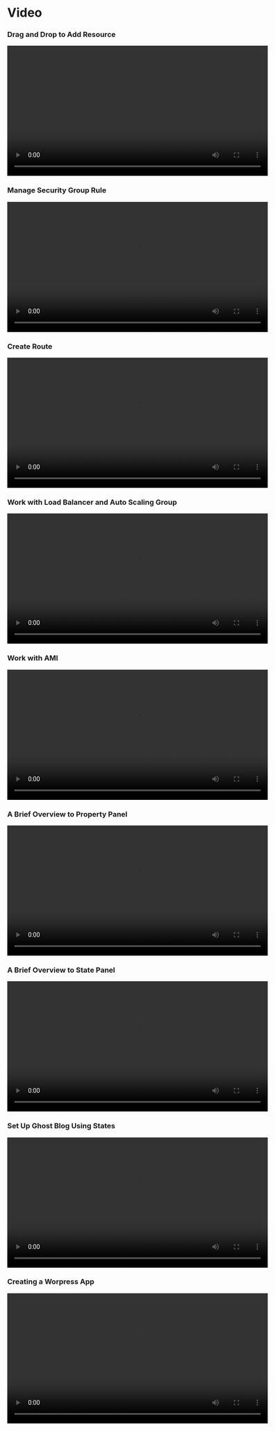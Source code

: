 # Video

### Drag and Drop to Add Resource
<video src="https://visualopsassets.s3.amazonaws.com/video/tutorial/Drag%20and%20Drop.mp4" controls width="600"></video>

### Manage Security Group Rule
<video src="https://visualopsassets.s3.amazonaws.com/video/tutorial/Edit%20SG.mp4" controls width="600"></video>

### Create Route
<video src="https://visualopsassets.s3.amazonaws.com/video/tutorial/Create%20Route.mp4" controls width="600"></video>

### Work with Load Balancer and Auto Scaling Group
<video src="https://visualopsassets.s3.amazonaws.com/video/tutorial/Work%20with%20ELB.mp4" controls width="600"></video>

### Work with AMI
<video src="https://visualopsassets.s3.amazonaws.com/video/tutorial/Work%20with%20AMI.mp4" controls width="600"></video>

### A Brief Overview to Property Panel
<video src="https://visualopsassets.s3.amazonaws.com/video/tutorial/Property%20Panel.mp4" controls width="600"></video>

### A Brief Overview to State Panel
<video src="https://visualopsassets.s3.amazonaws.com/video/tutorial/State%20Panel.mp4" controls width="600"></video>

### Set Up Ghost Blog Using States
<video src="https://visualopsassets.s3.amazonaws.com/video/tutorial/ghost.mp4" controls width="600"></video>

### Creating a Worpress App
<video src="https://www.youtube.com/watch?v=NlWfvl2Cg-M" controls width="600"></video>
